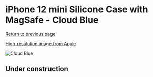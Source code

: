 # iPhone 12 mini Silicone Case with MagSafe - Cloud Blue

[Return to previous page](/iphone_12)

[High-resolution image from Apple](https://store.storeimages.cdn-apple.com/8756/as-images.apple.com/is/MKTP3?wid=4500&hei=4500&fmt=png)

<div style="width: 512px"><img src="/almost_uncompressed/MKTP3.webp" alt="Cloud Blue"></div>

## Under construction
